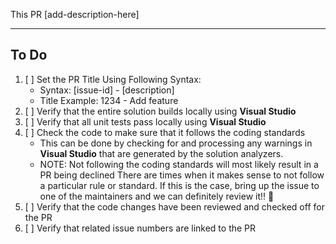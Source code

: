 This PR [add-description-here]

---

## To Do

1. [ ] Set the PR Title Using Following Syntax:
   * Syntax: [issue-id] - [description]
    * Title Example: 1234 - Add feature 
2. [ ] Verify that the entire solution builds locally using **Visual Studio**
3. [ ] Verify that all unit tests pass locally using **Visual Studio**
4. [ ] Check the code to make sure that it follows the coding standards
   * This can be done by checking for and processing any warnings in **Visual Studio** that are generated by the solution analyzers.
   * NOTE: Not following the coding standards will most likely result in a PR being declined  There are times when it makes sense to not follow a particular rule or standard.  If this is the case, bring up the issue to one of the maintainers and we can definitely review it!! 🙂
5. [ ] Verify that the code changes have been reviewed and checked off for the PR
6. [ ] Verify that related issue numbers are linked to the PR
